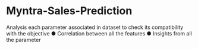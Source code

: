 # Myntra-Sales-Prediction
Analysis each parameter associated in dataset to check its compatibility with the objective ● Correlation between all the features ● Insights from all the parameter
